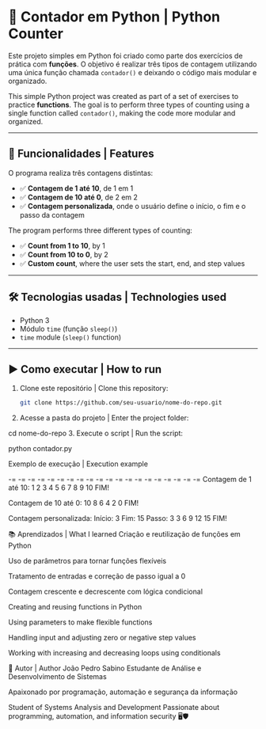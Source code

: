 # 🧮 Contador em Python | Python Counter

Este projeto simples em Python foi criado como parte dos exercícios de prática com **funções**. O objetivo é realizar três tipos de contagem utilizando uma única função chamada `contador()` e deixando o código mais modular e organizado.

This simple Python project was created as part of a set of exercises to practice **functions**. The goal is to perform three types of counting using a single function called `contador()`, making the code more modular and organized.

---

## 📌 Funcionalidades | Features

O programa realiza três contagens distintas:

- ✅ **Contagem de 1 até 10**, de 1 em 1  
- ✅ **Contagem de 10 até 0**, de 2 em 2  
- ✅ **Contagem personalizada**, onde o usuário define o início, o fim e o passo da contagem

The program performs three different types of counting:

- ✅ **Count from 1 to 10**, by 1  
- ✅ **Count from 10 to 0**, by 2  
- ✅ **Custom count**, where the user sets the start, end, and step values

---

## 🛠 Tecnologias usadas | Technologies used

- Python 3  
- Módulo `time` (função `sleep()`)  
- `time` module (`sleep()` function)

---

## ▶️ Como executar | How to run

1. Clone este repositório | Clone this repository:
   ```bash
   git clone https://github.com/seu-usuario/nome-do-repo.git

2. Acesse a pasta do projeto | Enter the project folder:

cd nome-do-repo
3. Execute o script | Run the script:

python contador.py

Exemplo de execução | Execution example



-= -= -= -= -= -= -= -= -= -= -= -= -= -= -= -= -= -= -= -= 
Contagem de 1 até 10:
1 2 3 4 5 6 7 8 9 10 FIM!

Contagem de 10 até 0:
10 8 6 4 2 0 FIM!

Contagem personalizada:
Início: 3
Fim: 15
Passo: 3
3 6 9 12 15 FIM!


📚 Aprendizados | What I learned
Criação e reutilização de funções em Python

Uso de parâmetros para tornar funções flexíveis

Tratamento de entradas e correção de passo igual a 0

Contagem crescente e decrescente com lógica condicional

Creating and reusing functions in Python

Using parameters to make flexible functions

Handling input and adjusting zero or negative step values

Working with increasing and decreasing loops using conditionals


🚀 Autor | Author
João Pedro Sabino
Estudante de Análise e Desenvolvimento de Sistemas

Apaixonado por programação, automação e segurança da informação

Student of Systems Analysis and Development
Passionate about programming, automation, and information security 🖥️🛡️

